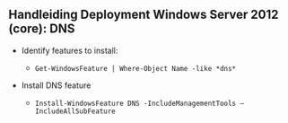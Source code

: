 ## Handleiding Deployment Windows Server 2012 (core): DNS

* Identify features to install:  
  - `Get-WindowsFeature | Where-Object Name -like *dns*`  

* Install DNS feature
  - `Install-WindowsFeature DNS -IncludeManagementTools – IncludeAllSubFeature`  
